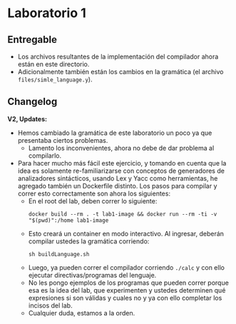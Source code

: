 # Laboratorio 1

## Entregable 
* Los archivos resultantes de la implementación del compilador ahora están en este
directorio. 
* Adicionalmente también están los cambios en la gramática (el archivo `files/simle_language.y`).

## Changelog

**V2, Updates:**

* Hemos cambiado la gramática de este laboratorio un poco ya que presentaba ciertos problemas.
  * Lamento los inconvenientes, ahora no debe de dar problema al compilarlo.
* Para hacer mucho más fácil este ejercicio, y tomando en cuenta que la idea es solamente re-familiarizarse con conceptos de generadores de analizadores sintácticos, usando Lex y Yacc como herramientas, he agregado también un Dockerfile distinto. Los pasos para compilar y correr esto correctamente son ahora los siguientes:
  * En el root del lab, deben correr lo siguiente:
    ```
    docker build --rm . -t lab1-image && docker run --rm -ti -v "$(pwd)":/home lab1-image
    ```
  * Esto creará un container en modo interactivo. Al ingresar, deberán compilar ustedes la gramática corriendo:
    ```
    sh buildLanguage.sh
    ```
  * Luego, ya pueden correr el compilador corriendo `./calc` y con ello ejecutar directivas/programas del lenguaje.
  * No les pongo ejemplos de los programas que pueden correr porque esa es la idea del lab, que experimenten y ustedes determinen qué expresiones si son válidas y cuales no y ya con ello completar los incisos del lab.
  * Cualquier duda, estamos a la orden.
